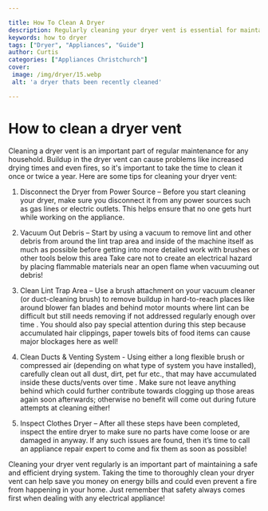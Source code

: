 ```yaml
---

title: How To Clean A Dryer
description: Regularly cleaning your dryer vent is essential for maintaining a safe, efficient household, and this post will provide tips and advice on how to do it correctly; read on to learn more.
keywords: how to dryer
tags: ["Dryer", "Appliances", "Guide"]
author: Curtis
categories: ["Appliances Christchurch"]
cover: 
 image: /img/dryer/15.webp
 alt: 'a dryer thats been recently cleaned'

---
```


# How to clean a dryer vent

Cleaning a dryer vent is an important part of regular maintenance for any household. Buildup in the dryer vent can cause problems like increased drying times and even fires, so it's important to take the time to clean it once or twice a year. Here are some tips for cleaning your dryer vent:

1. Disconnect the Dryer from Power Source – Before you start cleaning your dryer, make sure you disconnect it from any power sources such as gas lines or electric outlets. This helps ensure that no one gets hurt while working on the appliance. 

2. Vacuum Out Debris – Start by using a vacuum to remove lint and other debris from around the lint trap area and inside of the machine itself as much as possible before getting into more detailed work with brushes or other tools below this area  Take care not to create an electrical hazard by placing flammable materials near an open flame when vacuuming out debris! 

 3. Clean Lint Trap Area – Use a brush attachment on your vacuum cleaner (or duct-cleaning brush) to remove buildup in hard-to-reach places like around blower fan blades and behind motor mounts where lint can be difficult but still needs removing if not addressed regularly enough over time . You should also pay special attention during this step because accumulated hair clippings, paper towels bits of food items can cause major blockages here as well! 

 4. Clean Ducts & Venting System - Using either a long flexible brush or compressed air (depending on what type of system you have installed), carefully clean out all dust, dirt, pet fur etc., that may have accumulated inside these ducts/vents over time . Make sure not leave anything behind which could further contribute towards clogging up those areas again soon afterwards; otherwise no benefit will come out during future attempts at cleaning either!  

 5. Inspect Clothes Dryer – After all these steps have been completed, inspect the entire dryer to make sure no parts have come loose or are damaged in anyway. If any such issues are found, then it’s time to call an appliance repair expert to come and fix them as soon as possible! 

Cleaning your dryer vent regularly is an important part of maintaining a safe and efficient drying system. Taking the time to thoroughly clean your dryer vent can help save you money on energy bills and could even prevent a fire from happening in your home. Just remember that safety always comes first when dealing with any electrical appliance!